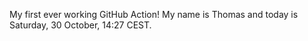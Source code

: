 My first ever working GitHub Action!
My name is Thomas and today is Saturday, 30 October, 14:27 CEST. 
